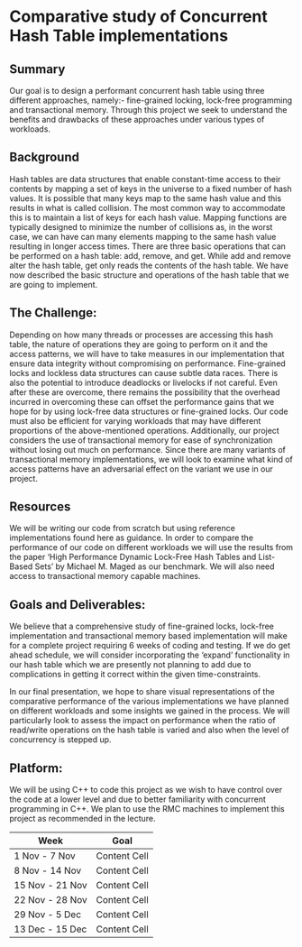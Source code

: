 
# Comparative study of Concurrent Hash Table implementations

## Summary
Our goal is to design a performant concurrent hash table using three different approaches, namely:- fine-grained locking, lock-free programming and transactional memory. Through this project we seek to understand the benefits and drawbacks of these approaches under various types of workloads. 

## Background
Hash tables are data structures that enable constant-time access to their contents by mapping a set of keys in the universe to a fixed number of hash values. It is possible that many keys map to the same hash value and this results in what is called collision. The most common way to accommodate this is to maintain a list of keys for each hash value. Mapping functions are typically designed to minimize the number of collisions as, in the worst case, we can have can many elements mapping to the same hash value resulting in longer access times. There are three basic operations that can be performed on a hash table: add, remove, and get. While add and remove alter the hash table, get only reads the contents of the hash table. We have now described the basic structure and operations of the hash table that we are going to implement.

## The Challenge:
Depending on how many threads or processes are accessing this hash table, the nature of operations they are going to perform on it and the access patterns, we will have to take measures in our implementation that ensure data integrity without compromising on performance. Fine-grained locks and lockless data structures can cause subtle data races. There is also the potential to introduce deadlocks or livelocks if not careful. Even after these are overcome, there remains the possibility that the overhead incurred in overcoming these can offset the performance gains that we hope for by using lock-free data structures or fine-grained locks. Our code must also be efficient for varying workloads that may have different proportions of the above-mentioned operations. Additionally, our project considers the use of transactional memory for ease of synchronization without losing out much on performance. Since there are many variants of transactional memory implementations, we will look to examine what kind of access patterns have an adversarial effect on the variant we use in our project. 

## Resources
We will be writing our code from scratch but using reference implementations found here as guidance. In order to compare the performance of our code on different workloads we will use the results from the paper ‘High Performance Dynamic Lock-Free Hash Tables and List-Based Sets’ by Michael M. Maged as our benchmark. We will also need access to transactional memory capable machines.


## Goals and Deliverables:
We believe that a comprehensive study of fine-grained locks, lock-free implementation and transactional memory based implementation will make for a complete project requiring 6 weeks of coding and testing. If we do get ahead schedule, we will consider incorporating the ‘expand’ functionality in our hash table which we are presently not planning to add due to complications in getting it correct within the given time-constraints.

In our final presentation, we hope to share visual representations of the comparative performance of the various implementations we have planned on different workloads and some insights we gained in the process. We will particularly look to assess the impact on performance when the ratio of read/write operations on the hash table is varied and also when the level of concurrency is stepped up.

## Platform:
We will be using C++ to code this project as we wish to have control over the code at a lower level and due to better familiarity with concurrent programming in C++. We plan to use the RMC machines to implement this project as recommended in the lecture. 

|      Week     |     Goal      |
| ------------- | ------------- |
| 1 Nov - 7 Nov  | Content Cell  |
| 8 Nov - 14 Nov  | Content Cell  |
| 15 Nov -  21 Nov  | Content Cell  |
| 22 Nov - 28 Nov  | Content Cell  |
| 29 Nov - 5 Dec  | Content Cell  |
| 13 Dec - 15 Dec  | Content Cell  |
